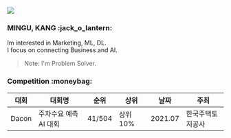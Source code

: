 <a href="https://hits.seeyoufarm.com"><img src="https://hits.seeyoufarm.com/api/count/incr/badge.svg?url=https%3A%2F%2Fgithub.com%2Fmenguri&count_bg=%230155E3&title_bg=%230D0D0C&icon=postwoman.svg&icon_color=%23E7E7E7&title=hits&edge_flat=false"/></a>

<h3> MINGU, KANG :jack_o_lantern: </h3>
Im interested in Marketing, ML, DL.<br>  
I focus on connecting Business and AI. <br>

> Note: I'm Problem Solver.

<h3> Competition :moneybag: </h3>

| 대회 | 대회명 | 순위 | 상위 | 날짜 | 주최 |
| ------ | ------ | ------ | ------ | ------ | ------ |
| Dacon | 주차수요 예측 AI 대회 | 41/504 | 상위 10% | 2021.07 | 한국주택토지공사 |
